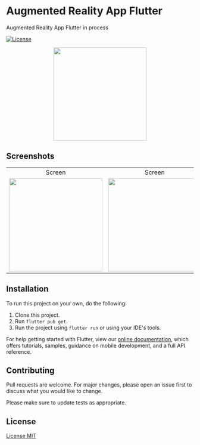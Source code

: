 # Augmented Reality App Flutter

Augmented Reality App Flutter in process

[![License](http://img.shields.io/:license-mit-blue.svg)](http://doge.mit-license.org)

<div align="center">
<img src="https://www.lalocadelosgatos.com/wp-content/uploads/2010/10/gato-tecladoo.gif" height="250" />
</div>

## Screenshots

|     |     |    |
| :-: | :-: |:-: |
|  Screen | Screen | Screen |
| <img src="https://www.sectorcine.com/wp-content/uploads/sectorcine/2017/06/26/typing.gif" height="250" /> | <img src="https://www.sectorcine.com/wp-content/uploads/sectorcine/2017/06/26/typing.gif" height="250" /> | <img src="https://www.sectorcine.com/wp-content/uploads/sectorcine/2017/06/26/typing.gif" height="250" /> |


## Installation

To run this project on your own, do the following: 
1. Clone this project.
2. Run `flutter pub get`.
3. Run the project using `flutter run` or using your IDE's tools.

For help getting started with Flutter, view our
[online documentation](https://flutter.dev/docs), which offers tutorials,
samples, guidance on mobile development, and a full API reference.

## Contributing
Pull requests are welcome. For major changes, please open an issue first to discuss what you would like to change.

Please make sure to update tests as appropriate.

## License
[License MIT](https://choosealicense.com/licenses/mit/)
